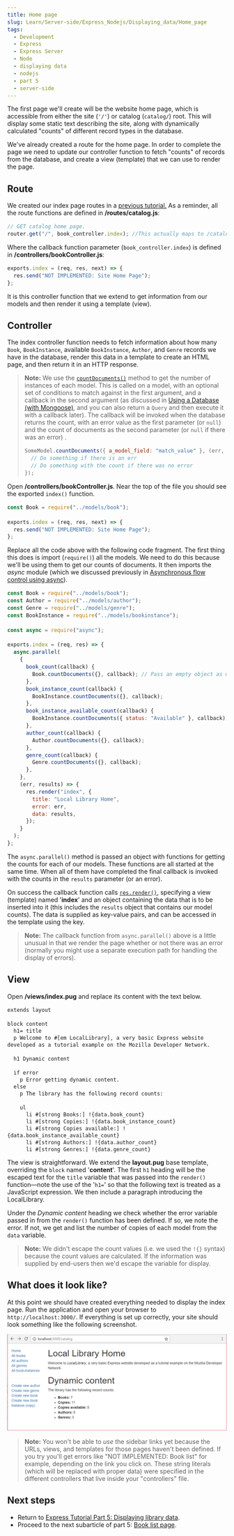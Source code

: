 ```yaml
---
title: Home page
slug: Learn/Server-side/Express_Nodejs/Displaying_data/Home_page
tags:
  - Development
  - Express
  - Express Server
  - Node
  - displaying data
  - nodejs
  - part 5
  - server-side
---
```


The first page we'll create will be the website home page, which is accessible from either the site (`'/'`) or catalog (`catalog/`) root. This will display some static text describing the site, along with dynamically calculated "counts" of different record types in the database.

We've already created a route for the home page. In order to complete the page we need to update our controller function to fetch "counts" of records from the database, and create a view (template) that we can use to render the page.

## Route

We created our index page routes in a [previous tutorial.](/en-US/docs/Learn/Server-side/Express_Nodejs/routes) As a reminder, all the route functions are defined in **/routes/catalog.js**:

```js
// GET catalog home page.
router.get("/", book_controller.index); //This actually maps to /catalog/ because we import the route with a /catalog prefix
```

Where the callback function parameter (`book_controller.index`) is defined in **/controllers/bookController.js**:

```js
exports.index = (req, res, next) => {
  res.send("NOT IMPLEMENTED: Site Home Page");
};
```

It is this controller function that we extend to get information from our models and then render it using a template (view).

## Controller

The index controller function needs to fetch information about how many `Book`, `BookInstance`, available `BookInstance`, `Author`, and `Genre` records we have in the database, render this data in a template to create an HTML page, and then return it in an HTTP response.

> **Note:** We use the [`countDocuments()`](https://mongoosejs.com/docs/api.html#model_Model.countDocuments) method to get the number of instances of each model. This is called on a model, with an optional set of conditions to match against in the first argument, and a callback in the second argument (as discussed in [Using a Database (with Mongoose)](/en-US/docs/Learn/Server-side/Express_Nodejs/mongoose), and you can also return a `Query` and then execute it with a callback later). The callback will be invoked when the database returns the count, with an error value as the first parameter (or `null`) and the count of documents as the second parameter (or `null` if there was an error) .
>
> ```js
> SomeModel.countDocuments({ a_model_field: "match_value" }, (err, count) => {
>   // Do something if there is an err
>   // Do something with the count if there was no error
> });
> ```

Open **/controllers/bookController.js**. Near the top of the file you should see the exported `index()` function.

```js
const Book = require("../models/book");

exports.index = (req, res, next) => {
  res.send("NOT IMPLEMENTED: Site Home Page");
};
```

Replace all the code above with the following code fragment.
The first thing this does is import (`require()`) all the models.
We need to do this because we'll be using them to get our counts of documents.
It then imports the _async_ module (which we discussed previously in [Asynchronous flow control using async](/en-US/docs/Learn/Server-side/Express_Nodejs/Displaying_data/flow_control_using_async)).

```js
const Book = require("../models/book");
const Author = require("../models/author");
const Genre = require("../models/genre");
const BookInstance = require("../models/bookinstance");

const async = require("async");

exports.index = (req, res) => {
  async.parallel(
    {
      book_count(callback) {
        Book.countDocuments({}, callback); // Pass an empty object as match condition to find all documents of this collection
      },
      book_instance_count(callback) {
        BookInstance.countDocuments({}, callback);
      },
      book_instance_available_count(callback) {
        BookInstance.countDocuments({ status: "Available" }, callback);
      },
      author_count(callback) {
        Author.countDocuments({}, callback);
      },
      genre_count(callback) {
        Genre.countDocuments({}, callback);
      },
    },
    (err, results) => {
      res.render("index", {
        title: "Local Library Home",
        error: err,
        data: results,
      });
    }
  );
};
```

The `async.parallel()` method is passed an object with functions for getting the counts for each of our models. These functions are all started at the same time. When all of them have completed the final callback is invoked with the counts in the `results` parameter (or an error).

On success the callback function calls [`res.render()`](https://expressjs.com/en/4x/api.html#res.render), specifying a view (template) named '**index**' and an object containing the data that is to be inserted into it (this includes the `results` object that contains our model counts). The data is supplied as key-value pairs, and can be accessed in the template using the key.

> **Note:** The callback function from `async.parallel()` above is a little unusual in that we render the page whether or not there was an error (normally you might use a separate execution path for handling the display of errors).

## View

Open **/views/index.pug** and replace its content with the text below.

```pug
extends layout

block content
  h1= title
  p Welcome to #[em LocalLibrary], a very basic Express website developed as a tutorial example on the Mozilla Developer Network.

  h1 Dynamic content

  if error
    p Error getting dynamic content.
  else
    p The library has the following record counts:

    ul
      li #[strong Books:] !{data.book_count}
      li #[strong Copies:] !{data.book_instance_count}
      li #[strong Copies available:] !{data.book_instance_available_count}
      li #[strong Authors:] !{data.author_count}
      li #[strong Genres:] !{data.genre_count}
```

The view is straightforward. We extend the **layout.pug** base template, overriding the `block` named '**content**'. The first `h1` heading will be the escaped text for the `title` variable that was passed into the `render()` function—note the use of the '`h1=`' so that the following text is treated as a JavaScript expression. We then include a paragraph introducing the LocalLibrary.

Under the _Dynamic content_ heading we check whether the error variable passed in from the `render()` function has been defined. If so, we note the error. If not, we get and list the number of copies of each model from the `data` variable.

> **Note:** We didn't escape the count values (i.e. we used the `!{}` syntax) because the count values are calculated. If the information was supplied by end-users then we'd escape the variable for display.

## What does it look like?

At this point we should have created everything needed to display the index page. Run the application and open your browser to `http://localhost:3000/`. If everything is set up correctly, your site should look something like the following screenshot.

![Home page - Express Local Library site](locallibary_express_home.png)

> **Note:** You won't be able to _use_ the sidebar links yet because the URLs, views, and templates for those pages haven't been defined. If you try you'll get errors like "NOT IMPLEMENTED: Book list" for example, depending on the link you click on. These string literals (which will be replaced with proper data) were specified in the different controllers that live inside your "controllers" file.

## Next steps

- Return to [Express Tutorial Part 5: Displaying library data](/en-US/docs/Learn/Server-side/Express_Nodejs/Displaying_data).
- Proceed to the next subarticle of part 5: [Book list page](/en-US/docs/Learn/Server-side/Express_Nodejs/Displaying_data/Book_list_page).

